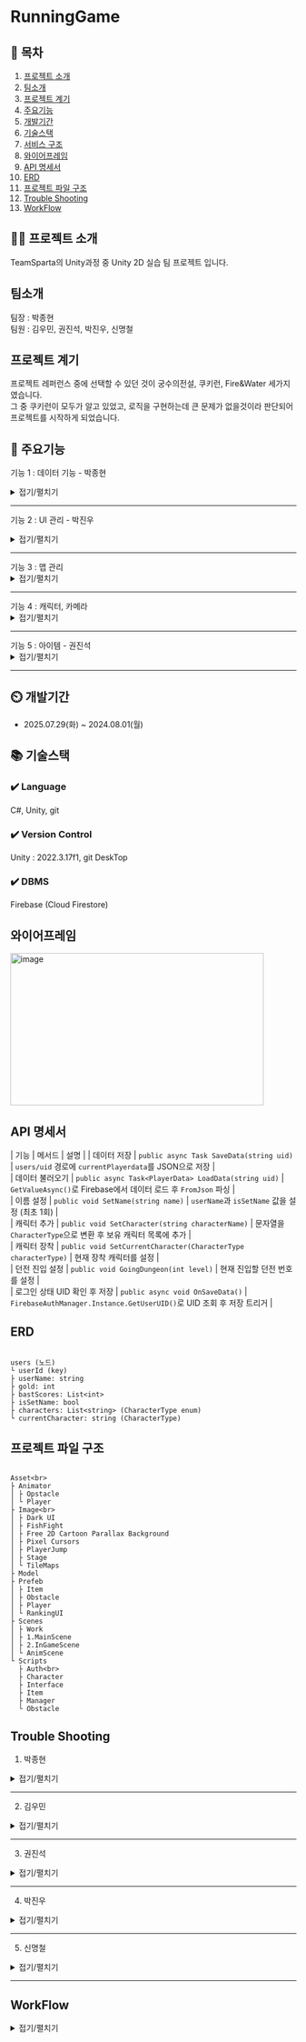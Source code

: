 # RunningGame

## 📖 목차
1. [프로젝트 소개](#프로젝트-소개)
2. [팀소개](#팀소개)
3. [프로젝트 계기](#프로젝트-계기)
4. [주요기능](#주요기능)
5. [개발기간](#개발기간)
6. [기술스택](#기술스택)
7. [서비스 구조](#서비스-구조)
8. [와이어프레임](#와이어프레임)
9. [API 명세서](#API-명세서)
10. [ERD](#ERD)
11. [프로젝트 파일 구조](#프로젝트-파일-구조)
12. [Trouble Shooting](#trouble-shooting)
13. [WorkFlow](#워크플로우)
    
## 👨‍🏫 프로젝트 소개
TeamSparta의 Unity과정 중 Unity 2D 실습 팀 프로젝트 입니다.

## 팀소개
팀장 : 박종현<br>
팀원 : 김우민, 권진석, 박진우, 신명철

## 프로젝트 계기
프로젝트 레퍼런스 중에 선택할 수 있던 것이 궁수의전설, 쿠키런, Fire&Water 세가지였습니다.<br>
그 중 쿠키런이 모두가 알고 있었고, 로직을 구현하는데 큰 문제가 없을것이라 판단되어 프로젝트를 시작하게 되었습니다.<br>
## 💜 주요기능
기능 1 : 데이터 기능 - 박종현
<details><summary>접기/펼치기</summary>
<img width="299" height="167" alt="image" src="https://github.com/user-attachments/assets/74624209-b413-4a16-a5fe-0df0c014aafa" />

<img width="333" height="93" alt="image" src="https://github.com/user-attachments/assets/0ade290c-b032-4179-a337-08388598262c" />

<img width="194" height="130" alt="image" src="https://github.com/user-attachments/assets/bb6177f7-c059-454b-b387-ce128f74200f" />


- 사용자가 계정을 생성하면 Firebase Authentication에 신규 계정이 등록되고, 동시에 해당 계정의 초기 데이터를 Firebase Realtime Database에 저장합니다.

- 로그인 시(이메일과 비밀번호를 입력하면), 해당 이메일에 대응하는 UID(고유 식별자)를 받아옵니다.

- 받아온 UID를 기반으로 Realtime Database에서 해당 계정의 데이터를 조회한 뒤, 해당 데이터를 유니티에서 json 파일 형태로 받아와 활용합니다.


    
</details>

<hr>

기능 2 : UI 관리 - 박진우
<details><summary>접기/펼치기</summary>
<img width="875" height="734" alt="image" src="https://github.com/user-attachments/assets/1e49e4cc-bf6e-4342-82f7-f63af96f8a02" />

- IOnButton, IUiShow, IUiUpdate 인터페이스를 사용하여 기능관련 메소드를 관리했습니다. <br>
- UIManager에서 필드값을 관리하였고 인터페이스를 상속받아서 기능관련 메소드를 구현했습니다.. <br>


    
</details>
<hr>
기능 3 : 맵 관리
<details><summary>접기/펼치기</summary>

<img width="1159" height="238" alt="image" src="https://github.com/user-attachments/assets/3b110920-8779-4a8d-96a0-aa2be7482a8b" />

- 메인 메뉴에서 스테이지 선택시 스테이지에 맞는 프래팹 및 스테이지 맵 로드
- 다음맵 지나갈시 이전맵 확인후 맵 재활용
- 장애물 배치 및 애니메이션 생성
- 현재 맵 진행도에 따른 HP 회복스테이지 및 프로그레스바 적용
    
</details>

<hr>
기능 4 : 캐릭터, 카메라
<details><summary>접기/펼치기</summary>

캐릭터 기능
- 플레이어 더블점프 및 슬라이딩
- 특정 아이템을 흭득하면 특정 능력이 몇초간 발현 및 유지
- 플레이어가 시간이 지날수록 hp감소

카메라 기능
- 처음시작시 카메라는 가만히 있다가 플레이어가 확인되면 플레이어를 추적

</details>
<hr>
기능 5 : 아이템 - 권진석
<details><summary>접기/펼치기</summary>
아이템 스크립트
- 기본적인 아이템 타입값과 Unity 에서 사용할 수 있는 온트리거 명령어를 넣어서 발동하고 사라질 수 있게 만들었습니다.  그다음은 불값 케이스 설정으로 아이템마다 정해진 양을 설정하고 상황에 맞게 아이템을 발동시킬 수 있게 설정했습니다.

</details>
<hr>

## ⏲️ 개발기간
- 2025.07.29(화) ~ 2024.08.01(월)

## 📚️ 기술스택

### ✔️ Language
C#, Unity, git

### ✔️ Version Control
Unity : 2022.3.17f1, git DeskTop


### ✔️  DBMS
Firebase (Cloud Firestore)


## 와이어프레임
<img width="446" height="268" alt="image" src="https://github.com/user-attachments/assets/d00e4bcd-bb1b-4101-82e3-ccf96c7bf3c0" />


## API 명세서
| 기능 | 메서드 | 설명 |
| 데이터 저장 | `public async Task SaveData(string uid)` | `users/uid` 경로에 `currentPlayerdata`를 JSON으로 저장 | <br>
| 데이터 불러오기 | `public async Task<PlayerData> LoadData(string uid)` | `GetValueAsync()`로 Firebase에서 데이터 로드 후 `FromJson` 파싱 |<br>
| 이름 설정 | `public void SetName(string name)` | `userName`과 `isSetName` 값을 설정 (최초 1회) |<br>
| 캐릭터 추가 | `public void SetCharacter(string characterName)` | 문자열을 `CharacterType`으로 변환 후 보유 캐릭터 목록에 추가 |<br>
| 캐릭터 장착 | `public void SetCurrentCharacter(CharacterType characterType)` | 현재 장착 캐릭터를 설정 |<br>
| 던전 진입 설정 | `public void GoingDungeon(int level)` | 현재 진입할 던전 번호를 설정 |<br>
| 로그인 상태 UID 확인 후 저장 | `public async void OnSaveData()` | `FirebaseAuthManager.Instance.GetUserUID()`로 UID 조회 후 저장 트리거 |<br>


## ERD
```

users (노드)
└ userId (key)
├ userName: string
├ gold: int
├ bastScores: List<int>
├ isSetName: bool
├ characters: List<string> (CharacterType enum)
└ currentCharacter: string (CharacterType)
```


## 프로젝트 파일 구조
```

Asset<br>
├ Animator
│ ├ Opstacle
│ └ Player
├ Image<br>
│ ├ Dark UI
│ ├ FishFight
│ ├ Free 2D Cartoon Parallax Background
│ ├ Pixel Cursors
│ ├ PlayerJump
│ ├ Stage
│ └ TileMaps
├ Model
├ Prefeb
│ ├ Item
│ ├ Obstacle
│ ├ Player
│ └ RankingUI
├ Scenes
│ ├ Work
│ ├ 1.MainScene
│ ├ 2.InGameScene
│ └ AnimScene
└ Scripts
  ├ Auth<br>
  ├ Character
  ├ Interface
  ├ Item
  ├ Manager
  └ Obstacle
```


## Trouble Shooting

1. 박종현
<details><summary>접기/펼치기</summary>

1. 배경
- 플레이어가 특정 구역에 도달하면 속도가 빨라지도록 구현.

2. 발단
- 속도가 빨라지면 맵의 구조(발판 거리, 높이 등)가 기존 속도 기준이라 점프 거리가 길어져서 게임 밸런스가 깨짐.

3. 전개
- 목표: 속도가 바뀌어도 점프 거리, 높이, 체공 시간이 항상 일정해야 함.
- 해결 방법:
-> 속도 변화에 따라 점프 힘과 중력 값을 아래 공식으로 자동 조절.
-> 점프 힘 = 기준 점프 힘 × (현재 속도 ÷ 기준 속도)
-> 중력 값 = 기준 중력 값 × (현재 속도 ÷ 기준 속도)²

4. 위기
- 속도가 크게 증가하니 중력 값도 제곱에 따라 커짐.
- 중력이 너무 세지면 플레이어가 바닥 콜라이더를 뚫고 지나가는 터널링 현상(충돌 감지 실패) 발생.
<img width="192" height="160" alt="image" src="https://github.com/user-attachments/assets/dbd1125f-f0ca-4e6f-bb0a-6bb380cc41cb" />

5. 절정 (해결)
- Rigidbody2D의 Collision Detection을 Continuous로 변경
- Discrete: 기본값, 느린 물체에 적합(터널링 위험 있음)
- Continuous: 빠른 물체가 정적 콜라이더와 충돌할 때 터널링 방지

6. 결론 
- 속도가 빠른 게임에서 점프/중력 값을 공식으로 제어하는 것만으로는 충분하지 않음.
- 돌 감지 모드(Collision Detection)도 적절하게 설정해야 터널링 등 물리 버그를 예방할 수 있음
    
</details>
<hr>

2. 김우민
<details><summary>접기/펼치기</summary>
    
플레이어
- 플레이어 코드에 스킬발현이 같이 들어가있어 단일체계원칙에 어긋났었다
- 플레이어 코드에는 점프, 슬라이딩, 사망만 들어가있어야하고 Hp는 플레이어스탯에 스킬발현은 플레이어스킬 코드로 나눴으 유지보수가 용이했을것이다. 
- 플레이어가 슬라이딩중에 점프가 가능했고, 점프중에 슬라이딩이 작동됐다 
- 각각의 함수에서 조건문을 걸어 해당 이슈를 해결했습니다

카메라
- 카메라가 플레이어를 따라가면서 플레이어의 도트가 깨지는 문제가 발생
- Vector3.Lerp를 사용해 카메라가 자연스럽게 이동하게 만들었음


플레이어 스킬
- 플레이어와 젤리의 거리를 재서 자석이 활성화 되어있을때 자석범위안에 들어오면 플레이어한테 끌려오는 코드를 작성했는데 막상 디버그해보니 다 정상작동되는데 젤리가 플레이어에게 끌려오지않는 이상현상이 발생됐다
- 젤리에 리지드바디를 생성하고 바디타입을 다이나믹으로 변경했더니 정상작동됐다
  
</details>
<hr>

3. 권진석
<details><summary>접기/펼치기</summary>
    
</details>
<hr>

4. 박진우
<details><summary>접기/펼치기</summary>

사례1 : 해상도 변경시 UI 이미지, 위치 변경 문제
<img width="1132" height="669" alt="image" src="https://github.com/user-attachments/assets/a6f61953-3b3a-465e-a1f7-a7f599eb2428" />


배경 - 기준으로 삼았던 해상도에서 다른 해상도로 변경이 가능한지 테스트 하던 중 해상도 변경시 이미지의 크기와 위치가 유지되지 않은것을 발견하였습니다. 

발단 - 해결방법을 찾기위해 해상도 관련 자료를 찾아보았습니다. 

전개 - 이 문제를 해결하기 위해 아래의 방법을 조치했습니다.

-> Anchor의 위치값을 카메라를 기준으로 변경

위기 - 카메라를 기준으로 변경하여도 이미지의 크기는 그대로여서 관련 자료를 찾아보았습니다.

절정 - Canvas Scaler 컴포넌트 관련 자료 중 UI Scail Mode를 조정하여 해상도 변경시 Canvas에 보정을 줄 수 있다는 것을 확인하였습니다.

-> Scale With Screen Size를 설정하여 해상도가 변경되어도 UI의 Scale값에 보정을 줄 수 있도록 수정하였습니다.

결말 - 해상도 변경시 보정값을 주어 UI가 유지될 수 있도록 수정할 수 있었습니다.

https://zjaxjrhkd.tistory.com/210
    
</details>
<hr>

5. 신명철
<details><summary>접기/펼치기</summary>
<img width="269" height="112" alt="image" src="https://github.com/user-attachments/assets/c4b1d993-a3e1-4b70-9197-57ef427b3c81" />


맵 반복에 대한 문제
- 백그라운드는 고정적으로 움직이는 반면, 스테이지는 랜덤값을 주어 다음으로 이동해야됨으로 해당 문제를 해결하는데는 상관이 없었지만, 최대 스테이지에 따른 고정 맵 추가를 넣음으로 문제가 발생하였다

- 해당 문제를 해결하기위해 전체 맵 수를 확인하고 현재 부딪힌 BackGround가 HP를 회복시키는 맵이면 해당 맵을 제외하여 맵 카운트를 올렸고MapCheck()에서 마지막 맵의 bool값을 true로 변경하여스테이지를 불러오는 부분에서 bool값이 true일경우 회복맵을 추가했다

- 이 작업을 통해 맵을 재활용하여 루프로 할 경우 추가 맵을 고정적으로 생성 시킬 일이 있으면 여러 조건을 확인해서 넣어줘야 함으로 손이 많이 가게 된다는 걸 알게 되었다
</details>
<hr>

## WorkFlow
<details><summary>접기/펼치기</summary>
    
워크플로우
1. 이슈 작성하기
<img width="2848" height="1192" alt="image" src="https://github.com/user-attachments/assets/80763439-c5ad-4e94-900d-08f25433bfa7" />
<img width="798" height="570" alt="image" src="https://github.com/user-attachments/assets/f3ec2d77-55d6-4387-b901-f9e4021e829e" />



2. 프로젝트 입력하기
<img width="1626" height="726" alt="image" src="https://github.com/user-attachments/assets/f00d21df-d7b0-4a49-b3c6-db32f6036b7f" />
- Add Item
<img width="596" height="414" alt="image" src="https://github.com/user-attachments/assets/fbe45e8c-2404-4a1a-a03d-0156fba3988a" />

<img width="685" height="273" alt="image" src="https://github.com/user-attachments/assets/0a3c640c-9960-4ac3-b1bb-2d87ed1ea609" />
<img width="1346" height="453" alt="image" src="https://github.com/user-attachments/assets/20555ccd-e817-4fa3-8fb3-267f29f3579d" />

StartDate DeadLine입력하기

3. 이슈 번호 확인하기
<img width="541" height="86" alt="image" src="https://github.com/user-attachments/assets/cca97813-0f63-437c-a673-a79fd2b13be6" />

4. Branch 생성
<img width="402" height="385" alt="image" src="https://github.com/user-attachments/assets/d90d2a53-814e-4842-8c62-5ed6cdf2d482" />

- 종류가 feat 이슈번호가 40이었으면 feat#40으로 생성

5. 작업 종료 후 Commit
<img width="1221" height="687" alt="image" src="https://github.com/user-attachments/assets/e3537fcf-9096-45e8-883c-a44452c6ef19" />
<img width="697" height="136" alt="image" src="https://github.com/user-attachments/assets/4587f39d-db6a-49e1-ae4b-862b7b0d26bb" />

- 웹에서 내용 복사 후 수정사항이 있으면 수정하여 Commit내용 작성
   
6. 승인 단계를 건너뛰기 때문에 로컬에서 직접 Dev로 Merge 후 웹으로 Push

7. 포로젝트에서 state를 Done으로 수정, End Date 입력

8. 매일 7시 30분 코드리뷰
</details>
